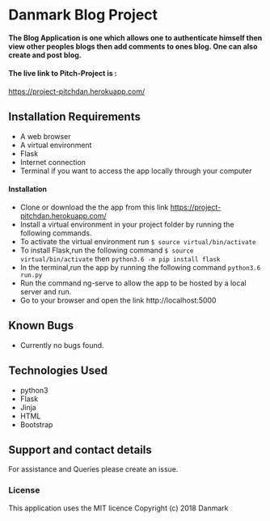 # Danmark Blog Project
#### The Blog Application is one which allows one to authenticate himself then view other peoples blogs then add comments to ones blog. One can also create and post blog.

#### The live link to Pitch-Project is :
https://project-pitchdan.herokuapp.com/
## Installation Requirements
* A web browser
* A virtual environment
* Flask
* Internet connection
* Terminal if you want to access the app locally through your computer

#### Installation
* Clone or download the the app from this link https://project-pitchdan.herokuapp.com/
* Install a virtual environment in your project folder by running the following commands.
* To activate the virtual environment run `$ source virtual/bin/activate`
* To install Flask,run the following command `$ source virtual/bin/activate` then `python3.6 -m pip install flask`
* In the terminal,run the app by running the following command `python3.6 run.py`
* Run the command ng-serve to allow the app to be hosted by a local server and run.
* Go to your browser and open the link http://localhost:5000
## Known Bugs
* Currently no bugs found.
## Technologies Used
* python3
* Flask
* Jinja
* HTML
* Bootstrap

## Support and contact details
For assistance and Queries please create an issue.

### License
This application uses the MIT licence
Copyright (c) 2018 Danmark